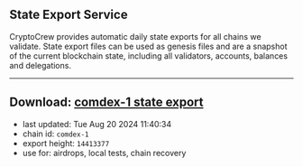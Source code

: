 ## State Export Service
CryptoCrew provides automatic daily state exports for all chains we validate. State export files can be used as genesis files and are a snapshot of the current blockchain state, including all validators, accounts, balances and delegations.

---
**Download: [comdex-1 state export](https://dl-eu2.ccvalidators.com/SERVICE/comdex/comdex-1_export_14413377.json)**
---

- last updated: Tue Aug 20 2024 11:40:34
- chain id: `comdex-1`
- export height: `14413377`
- use for: airdrops, local tests, chain recovery
